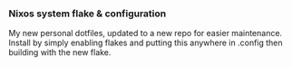 ### Nixos system flake & configuration

My new personal dotfiles, updated to a new repo for easier maintenance. 
Install by simply enabling flakes and putting this anywhere in .config then building with the new flake.
